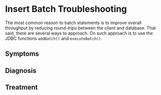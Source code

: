 # Insert Batch Troubleshooting
The most common reason to batch statements is to improve overall throughput by reducing _round-trips_ between the client and database.  That said, there are several ways to approach.  On such approach is to use the JDBC functions `addBatch()` and `executeBatch()`.

## Symptoms

## Diagnosis

## Treatment
